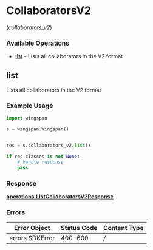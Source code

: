 # CollaboratorsV2
(*collaborators_v2*)

### Available Operations

* [list](#list) - Lists all collaborators in the V2 format

## list

Lists all collaborators in the V2 format

### Example Usage

```python
import wingspan

s = wingspan.Wingspan()


res = s.collaborators_v2.list()

if res.classes is not None:
    # handle response
    pass
```


### Response

**[operations.ListCollaboratorsV2Response](../../models/operations/listcollaboratorsv2response.md)**
### Errors

| Error Object    | Status Code     | Content Type    |
| --------------- | --------------- | --------------- |
| errors.SDKError | 400-600         | */*             |
